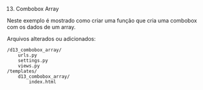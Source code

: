 13. Combobox Array

Neste exemplo é mostrado como criar uma função que cria uma combobox com os dados de um array.

Arquivos alterados ou adicionados:

    /d13_combobox_array/
        urls.py
        settings.py
        views.py
    /templates/
        d13_combobox_array/
            index.html
